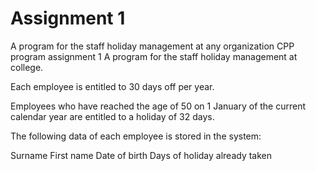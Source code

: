 # Assignment 1
A program for the staff holiday management at any organization
CPP program assignment 1
A program for the staff holiday management at college.

Each employee is entitled to 30 days off per year.

Employees who have reached the age of 50 on 1 January of the current calendar year are entitled to a holiday of 32 days.

The following data of each employee is stored in the system:

Surname
First name
Date of birth
Days of holiday already taken
